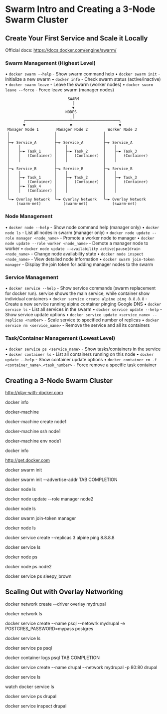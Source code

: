 # Swarm Intro and Creating a 3-Node Swarm Cluster

## Create Your First Service and Scale it Locally

Official docs: https://docs.docker.com/engine/swarm/

### Swarm Management (Highest Level)

• `docker swarm --help` - Show swarm command help
• `docker swarm init` - Initialize a new swarm
• `docker info` - Check swarm status (active/inactive)
• `docker swarm leave` - Leave the swarm (worker nodes)
• `docker swarm leave --force` - Force leave swarm (manager nodes)

                                SWARM
                                  │
                                  ▼
                               NODES
                                  │
            ┌────────────────────┴─────────────────────┐
            ▼                    ▼                     ▼
     Manager Node 1        Manager Node 2         Worker Node 3
     │                    │                     │
     │                    │                     │
     ├─► Service_A        ├─► Service_A         ├─► Service_A
     │    │               │    │                │    │
     │    ├─► Task_1      │    ├─► Task_2       │    ├─► Task_3
     │    │   (Container) │    │   (Container)  │    │   (Container)
     │    │               │    │                │    │
     │                    │                     │
     ├─► Service_B        ├─► Service_B         ├─► Service_B
     │    │               │    │                │    │
     │    ├─► Task_1      │    ├─► Task_2       │    ├─► Task_3
     │    │   (Container) │    │   (Container)  │    │   (Container)
     │    ├─► Task_4      │    │                │    │
     │    │   (Container) │    │                │    │
     │                    │                     │
     └─► Overlay Network  └─► Overlay Network   └─► Overlay Network
         (swarm-net)          (swarm-net)           (swarm-net)

### Node Management

• `docker node --help` - Show node command help (manager only)
• `docker node ls` - List all nodes in swarm (manager only)
• `docker node update --role manager <node_name>` - Promote a worker node to manager
• `docker node update --role worker <node_name>` - Demote a manager node to worker
• `docker node update --availability active|pause|drain <node_name>` - Change node availability state
• `docker node inspect <node_name>` - View detailed node information
• `docker swarm join-token manager` - Display the join token for adding manager nodes to the swarm

### Service Management

• `docker service --help` - Show service commands (swarm replacement for docker run). service shows the main service, while container show individual containers
• `docker service create alpine ping 8.8.8.8` - Create a new service running alpine container pinging Google DNS
• `docker service ls` - List all services in the swarm
• `docker service update --help` - Show service update options
• `docker service update <service_name> --replicas <number>` - Scale service to specified number of replicas
• `docker service rm <service_name>` - Remove the service and all its containers

### Task/Container Management (Lowest Level)

• `docker service ps <service_name>` - Show tasks/containers in the service
• `docker container ls` - List all containers running on this node
• `docker update --help` - Show container update options
• `docker container rm -f <container_name>.<task_number>` - Force remove a specific task container

## Creating a 3-Node Swarm Cluster

http://play-with-docker.com

docker info

docker-machine

docker-machine create node1

docker-machine ssh node1

docker-machine env node1

docker info

http://get.docker.com

docker swarm init

docker swarm init --advertise-addr TAB COMPLETION

docker node ls

docker node update --role manager node2

docker node ls

docker swarm join-token manager

docker node ls

docker service create --replicas 3 alpine ping 8.8.8.8

docker service ls

docker node ps

docker node ps node2

docker service ps sleepy_brown

## Scaling Out with Overlay Networking

docker network create --driver overlay mydrupal

docker network ls

docker service create --name psql --netowrk mydrupal -e POSTGRES_PASSWORD=mypass postgres

docker service ls

docker service ps psql

docker container logs psql TAB COMPLETION

docker service create --name drupal --network mydrupal -p 80:80 drupal

docker service ls

watch docker service ls

docker service ps drupal

docker service inspect drupal
